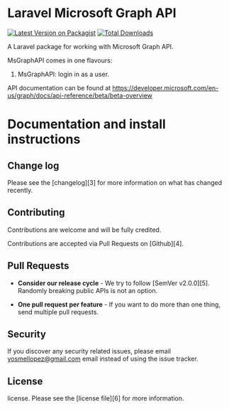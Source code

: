 # Laravel Microsoft Graph API

[![Latest Version on Packagist](https://img.shields.io/packagist/v/dcblogdev/laravel-microsoft-graph.svg?style=flat-square)](https://packagist.org/packages/dcblogdev/laravel-microsoft-graph)
[![Total Downloads](https://img.shields.io/packagist/dt/dcblogdev/laravel-microsoft-graph.svg?style=flat-square)](https://packagist.org/packages/dcblogdev/laravel-microsoft-graph)

A Laravel package for working with Microsoft Graph API.

MsGraphAPI comes in one flavours:

1) MsGraphAPI: login in as a user.

API documentation can be found at https://developer.microsoft.com/en-us/graph/docs/api-reference/beta/beta-overview

# Documentation and install instructions 

## Change log

Please see the [changelog][3] for more information on what has changed recently.

## Contributing

Contributions are welcome and will be fully credited.

Contributions are accepted via Pull Requests on [Github][4].

## Pull Requests


- **Consider our release cycle** - We try to follow [SemVer v2.0.0][5]. Randomly breaking public APIs is not an option.

- **One pull request per feature** - If you want to do more than one thing, send multiple pull requests.

## Security

If you discover any security related issues, please email yosmellopez@gmail.com email instead of using the issue tracker.

## License

license. Please see the [license file][6] for more information.